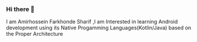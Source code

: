 ### Hi there 👋

I am Amirhossein Farkhonde Sharif ,I am Interested in learning Android development using its Native Progamming Languages(Kotlin/Java) based on the Proper Architecture
<!--
**AMIRHOSSEINFSH/AMIRHOSSEINFSH** is a ✨ _special_ ✨ repository because its `README.md` (this file) appears on your GitHub profile.

Here are some ideas to get you started:

- 🔭 I’m currently working on ...
- 🌱 I’m currently learning ...
- 👯 I’m looking to collaborate on ...
- 🤔 I’m looking for help with ...
- 💬 Ask me about ...
- 📫 How to reach me: ...
- 😄 Pronouns: ...
- ⚡ Fun fact: ...
-->
